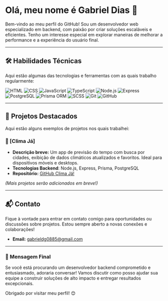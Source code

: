 # Olá, meu nome é Gabriel Dias 👋

Bem-vindo ao meu perfil do GitHub! Sou um desenvolvedor web especializado em backend, com paixão por criar soluções escaláveis e eficientes. Tenho um interesse especial em explorar maneiras de melhorar a performance e a experiência do usuário final.

---

## 🛠️ Habilidades Técnicas

Aqui estão algumas das tecnologias e ferramentas com as quais trabalho regularmente:

![HTML](https://img.shields.io/badge/HTML-E34F26?style=for-the-badge&logo=html5&logoColor=white)
![CSS](https://img.shields.io/badge/CSS-1572B6?style=for-the-badge&logo=css3&logoColor=white)
![JavaScript](https://img.shields.io/badge/JavaScript-F7DF1E?style=for-the-badge&logo=javascript&logoColor=black)
![TypeScript](https://img.shields.io/badge/TypeScript-007ACC?style=for-the-badge&logo=typescript&logoColor=white)
![Node.js](https://img.shields.io/badge/Node.js-339933?style=for-the-badge&logo=nodedotjs&logoColor=white)
![Express](https://img.shields.io/badge/Express.js-000000?style=for-the-badge&logo=express&logoColor=white)
![PostgreSQL](https://img.shields.io/badge/PostgreSQL-4169E1?style=for-the-badge&logo=postgresql&logoColor=white)
![Prisma ORM](https://img.shields.io/badge/Prisma-2D3748?style=for-the-badge&logo=prisma&logoColor=white)
![SCSS](https://img.shields.io/badge/SCSS-CC6699?style=for-the-badge&logo=sass&logoColor=white)
![Git](https://img.shields.io/badge/Git-F05032?style=for-the-badge&logo=git&logoColor=white)
![GitHub](https://img.shields.io/badge/GitHub-181717?style=for-the-badge&logo=github&logoColor=white)

---

## 🌟 Projetos Destacados

Aqui estão alguns exemplos de projetos nos quais trabalhei:

### 📌 [Clima Já]
- **Descrição breve:** Um app de previsão do tempo com busca por cidades, exibição de dados climáticos atualizados e favoritos. Ideal para dispositivos móveis e desktops.
- **Tecnologias Backend**: Node.js, Express, Prisma, PostgreSQL
- **Repositório:** [GitHub Clima Já!](https://github.com/Gab0885/climaja)

*(Mais projetos serão adicionados em breve!)*

---

## 📬 Contato

Fique à vontade para entrar em contato comigo para oportunidades ou discussões sobre projetos. Estou sempre aberto a novas conexões e colaborações!

- **Email:** gabrieldg0885@gmail.com

---

### 📢 Mensagem Final

Se você está procurando um desenvolvedor backend comprometido e entusiasmado, adoraria conversar! Vamos discutir como posso ajudar sua equipe a construir soluções de alto impacto e entregar resultados excepcionais.

Obrigado por visitar meu perfil! 😊
